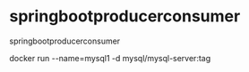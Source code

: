 # springbootproducerconsumer
springbootproducerconsumer

docker run --name=mysql1 -d mysql/mysql-server:tag